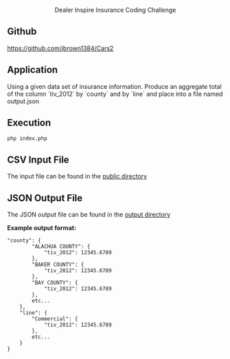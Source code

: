 <p align="center">Dealer Inspire Insurance Coding Challenge</p>

## Github
https://github.com/jbrown1384/Cars2

## Application
<p>Using a given data set of insurance information. Produce an aggregate total of the column `tiv_2012` by `county` and by `line` and place into a file named output.json</p>

## Execution
```
php index.php
```

## CSV Input File
<p>The input file can be found in the <a href="https://github.com/jbrown1384/Cars2/tree/master/public">public directory</a></p>

## JSON Output File
<p>The JSON output file can be found in the <a href="https://github.com/jbrown1384/Cars2/tree/master/output">output directory</a></p>

<p><b>Example output format:</b></p>


```
"county": {
        "ALACHUA COUNTY": {
            "tiv_2012": 12345.6789
        },
        "BAKER COUNTY": {
            "tiv_2012": 12345.6789
        },
        "BAY COUNTY": {
            "tiv_2012": 12345.6789
        },
        etc...
    },
    "line": {
        "Commercial": {
            "tiv_2012": 12345.6789
        },
        etc...
    }
}
```
